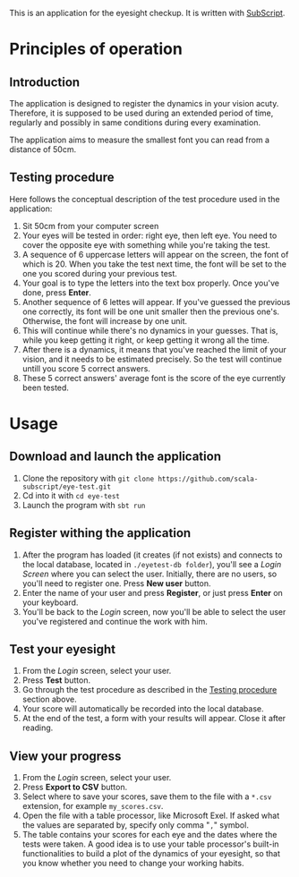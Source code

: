 This is an application for the eyesight checkup. It is written with [SubScript](https://github.com/scala-subscript/subscript).

# Principles of operation

## Introduction
The application is designed to register the dynamics in your vision acuty. Therefore, it is supposed to be used during an extended period of time, regularly and possibly in same conditions during every examination.

The application aims to measure the smallest font you can read from a distance of 50cm.

## Testing procedure
Here follows the conceptual description of the test procedure used in the application:

1. Sit 50cm from your computer screen
2. Your eyes will be tested in order: right eye, then left eye. You need to cover the opposite eye with something while you're taking the test.
3. A sequence of 6 uppercase letters will appear on the screen, the font of which is 20. When you take the test next time, the font will be set to the one you scored during your previous test.
4. Your goal is to type the letters into the text box properly. Once you've done, press **Enter**.
5. Another sequence of 6 lettes will appear. If you've guessed the previous one correctly, its font will be one unit smaller then the previous one's. Otherwise, the font will increase by one unit.
6. This will continue while there's no dynamics in your guesses. That is, while you keep getting it right, or keep getting it wrong all the time.
7. After there is a dynamics, it means that you've reached the limit of your vision, and it needs to be estimated precisely. So the test will continue untill you score 5 correct answers.
8. These 5 correct answers' average font is the score of the eye currently been tested.

# Usage

## Download and launch the application
1. Clone the repository with `git clone https://github.com/scala-subscript/eye-test.git`
2. Cd into it with `cd eye-test`
3. Launch the program with `sbt run`

## Register withing the application
1. After the program has loaded (it creates (if not exists) and connects to the local database, located in `./eyetest-db folder`), you'll see a *Login Screen* where you can select the user. Initially, there are no users, so you'll need to register one. Press **New user** button.
2. Enter the name of your user and press **Register**, or just press **Enter** on your keyboard.
3. You'll be back to the *Login* screen, now you'll be able to select the user you've registered and continue the work with him.

## Test your eyesight
1. From the *Login* screen, select your user.
2. Press **Test** button.
3. Go through the test procedure as described in the [Testing procedure](https://github.com/scala-subscript/eye-test#testing-procedure) section above.
4. Your score will automatically be recorded into the local database.
5. At the end of the test, a form with your results will appear. Close it after reading.

## View your progress
1. From the *Login* screen, select your user.
2. Press **Export to CSV** button.
3. Select where to save your scores, save them to the file with a `*.csv` extension, for example `my_scores.csv`.
4. Open the file with a table processor, like Microsoft Exel. If asked what the values are separated by, specify only comma "`,`" symbol.
5. The table contains your scores for each eye and the dates where the tests were taken. A good idea is to use your table processor's built-in functionalities to build a plot of the dynamics of your eyesight, so that you know whether you need to change your working habits.